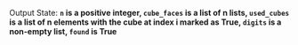 Output State: **`n` is a positive integer, `cube_faces` is a list of n lists, `used_cubes` is a list of n elements with the cube at index i marked as True, `digits` is a non-empty list, `found` is True**